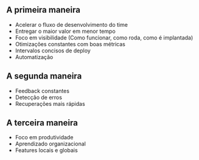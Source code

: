 ## A primeira maneira

- Acelerar o fluxo de desenvolvimento do time
- Entregar o maior valor em menor tempo
- Foco em visibilidade (Como funcionar, como roda, como é implantada)
- Otimizações constantes com boas métricas
- Intervalos concisos de deploy
- Automatização

## A segunda maneira

- Feedback constantes
- Detecção de erros
- Recuperações mais rápidas

## A terceira maneira

- Foco em produtividade
- Aprendizado organizacional
- Features locais e globais

